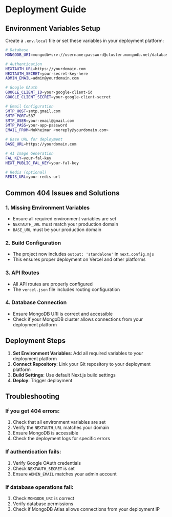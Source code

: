 # Deployment Guide

## Environment Variables Setup

Create a `.env.local` file or set these variables in your deployment platform:

```bash
# Database
MONGODB_URI=mongodb+srv://username:password@cluster.mongodb.net/database_name

# Authentication
NEXTAUTH_URL=https://yourdomain.com
NEXTAUTH_SECRET=your-secret-key-here
ADMIN_EMAIL=admin@yourdomain.com

# Google OAuth
GOOGLE_CLIENT_ID=your-google-client-id
GOOGLE_CLIENT_SECRET=your-google-client-secret

# Email Configuration
SMTP_HOST=smtp.gmail.com
SMTP_PORT=587
SMTP_USER=your-email@gmail.com
SMTP_PASS=your-app-password
EMAIL_FROM=Mukheimar <noreply@yourdomain.com>

# Base URL for deployment
BASE_URL=https://yourdomain.com

# AI Image Generation
FAL_KEY=your-fal-key
NEXT_PUBLIC_FAL_KEY=your-fal-key

# Redis (optional)
REDIS_URL=your-redis-url
```

## Common 404 Issues and Solutions

### 1. Missing Environment Variables
- Ensure all required environment variables are set
- `NEXTAUTH_URL` must match your production domain
- `BASE_URL` must be your production domain

### 2. Build Configuration
- The project now includes `output: 'standalone'` in `next.config.mjs`
- This ensures proper deployment on Vercel and other platforms

### 3. API Routes
- All API routes are properly configured
- The `vercel.json` file includes routing configuration

### 4. Database Connection
- Ensure MongoDB URI is correct and accessible
- Check if your MongoDB cluster allows connections from your deployment platform

## Deployment Steps

1. **Set Environment Variables**: Add all required variables to your deployment platform
2. **Connect Repository**: Link your Git repository to your deployment platform
3. **Build Settings**: Use default Next.js build settings
4. **Deploy**: Trigger deployment

## Troubleshooting

### If you get 404 errors:
1. Check that all environment variables are set
2. Verify the `NEXTAUTH_URL` matches your domain
3. Ensure MongoDB is accessible
4. Check the deployment logs for specific errors

### If authentication fails:
1. Verify Google OAuth credentials
2. Check `NEXTAUTH_SECRET` is set
3. Ensure `ADMIN_EMAIL` matches your admin account

### If database operations fail:
1. Check `MONGODB_URI` is correct
2. Verify database permissions
3. Check if MongoDB Atlas allows connections from your deployment IP

